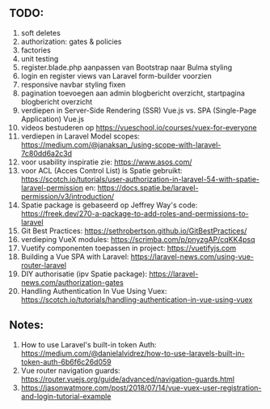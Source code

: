 ## TODO:

1. soft deletes
2. authorization: gates & policies
3. factories
4. unit testing
5. register.blade.php aanpassen van Bootstrap naar Bulma styling
6. login en register views van Laravel form-builder voorzien
7. responsive navbar styling fixen
8. pagination toevoegen aan admin blogbericht overzicht, startpagina blogbericht overzicht
9. verdiepen in Server-Side Rendering (SSR) Vue.js vs. SPA (Single-Page Application) Vue.js
10. videos bestuderen op https://vueschool.io/courses/vuex-for-everyone
11. verdiepen in Laravel Model scopes: https://medium.com/@janaksan_/using-scope-with-laravel-7c80dd6a2c3d
12. voor usability inspiratie zie: https://www.asos.com/
13. voor ACL (Acces Control List) is Spatie gebruikt: https://scotch.io/tutorials/user-authorization-in-laravel-54-with-spatie-laravel-permission
en: https://docs.spatie.be/laravel-permission/v3/introduction/
14. Spatie package is gebaseerd op Jeffrey Way's code: https://freek.dev/270-a-package-to-add-roles-and-permissions-to-laravel
15. Git Best Practices: https://sethrobertson.github.io/GitBestPractices/
16. verdieping VueX modules: https://scrimba.com/p/pnyzgAP/cqKK4psq
17. Vuetify componenten toepassen in project: https://vuetifyjs.com
18. Building a Vue SPA with Laravel: https://laravel-news.com/using-vue-router-laravel
19. DIY authorisatie (ipv Spatie package): https://laravel-news.com/authorization-gates
20. Handling Authentication In Vue Using Vuex: https://scotch.io/tutorials/handling-authentication-in-vue-using-vuex

## Notes:

1. How to use Laravel's built-in token Auth: https://medium.com/@danielalvidrez/how-to-use-laravels-built-in-token-auth-6b6f6c26d059 
2. Vue router navigation guards: https://router.vuejs.org/guide/advanced/navigation-guards.html
3. https://jasonwatmore.com/post/2018/07/14/vue-vuex-user-registration-and-login-tutorial-example
